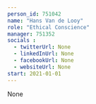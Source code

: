 ```yaml
---
person_id: 751042
name: "Hans Van de Looy"
role: "Ethical Conscience"
manager: 751352
socials :
  - twitterUrl: None
  - linkedInUrl: None
  - facebookUrl: None
  - websiteUrl: None
start: 2021-01-01
---
```

None
